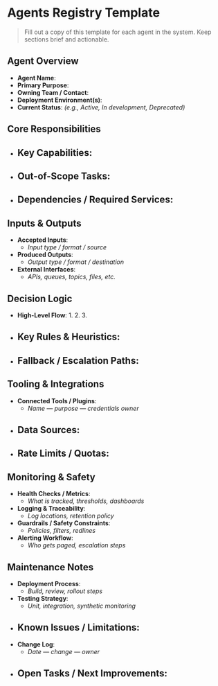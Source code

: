# Agents Registry Template

> Fill out a copy of this template for each agent in the system. Keep sections brief and actionable.

## Agent Overview
- **Agent Name**:
- **Primary Purpose**:
- **Owning Team / Contact**:
- **Deployment Environment(s)**:
- **Current Status**: _(e.g., Active, In development, Deprecated)_

## Core Responsibilities
- **Key Capabilities**:
  - 
- **Out-of-Scope Tasks**:
  - 
- **Dependencies / Required Services**:
  - 

## Inputs & Outputs
- **Accepted Inputs**:
  - _Input type / format / source_
- **Produced Outputs**:
  - _Output type / format / destination_
- **External Interfaces**:
  - _APIs, queues, topics, files, etc._

## Decision Logic
- **High-Level Flow**:
  1. 
  2. 
  3. 
- **Key Rules & Heuristics**:
  - 
- **Fallback / Escalation Paths**:
  - 

## Tooling & Integrations
- **Connected Tools / Plugins**:
  - _Name — purpose — credentials owner_
- **Data Sources**:
  - 
- **Rate Limits / Quotas**:
  - 

## Monitoring & Safety
- **Health Checks / Metrics**:
  - _What is tracked, thresholds, dashboards_
- **Logging & Traceability**:
  - _Log locations, retention policy_
- **Guardrails / Safety Constraints**:
  - _Policies, filters, redlines_
- **Alerting Workflow**:
  - _Who gets paged, escalation steps_

## Maintenance Notes
- **Deployment Process**:
  - _Build, review, rollout steps_
- **Testing Strategy**:
  - _Unit, integration, synthetic monitoring_
- **Known Issues / Limitations**:
  - 
- **Change Log**:
  - _Date — change — owner_
- **Open Tasks / Next Improvements**:
  - 

